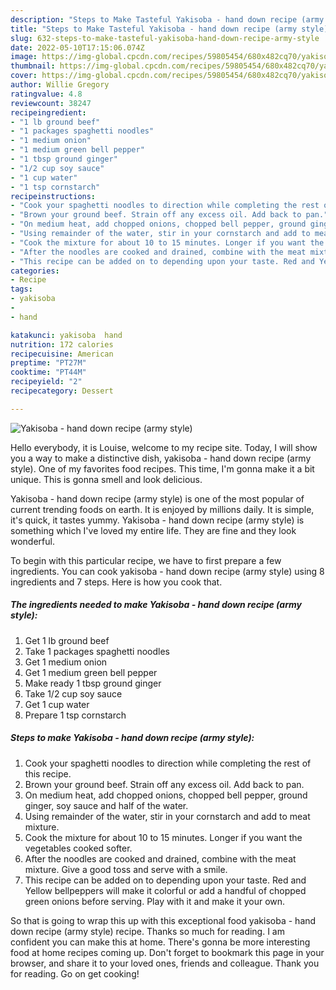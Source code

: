 ```yaml
---
description: "Steps to Make Tasteful Yakisoba - hand down recipe (army style)"
title: "Steps to Make Tasteful Yakisoba - hand down recipe (army style)"
slug: 632-steps-to-make-tasteful-yakisoba-hand-down-recipe-army-style
date: 2022-05-10T17:15:06.074Z
image: https://img-global.cpcdn.com/recipes/59805454/680x482cq70/yakisoba-hand-down-recipe-army-style-recipe-main-photo.jpg
thumbnail: https://img-global.cpcdn.com/recipes/59805454/680x482cq70/yakisoba-hand-down-recipe-army-style-recipe-main-photo.jpg
cover: https://img-global.cpcdn.com/recipes/59805454/680x482cq70/yakisoba-hand-down-recipe-army-style-recipe-main-photo.jpg
author: Willie Gregory
ratingvalue: 4.8
reviewcount: 38247
recipeingredient:
- "1 lb ground beef"
- "1 packages spaghetti noodles"
- "1 medium onion"
- "1 medium green bell pepper"
- "1 tbsp ground ginger"
- "1/2 cup soy sauce"
- "1 cup water"
- "1 tsp cornstarch"
recipeinstructions:
- "Cook your spaghetti noodles to direction while completing the rest of this recipe."
- "Brown your ground beef. Strain off any excess oil. Add back to pan."
- "On medium heat, add chopped onions, chopped bell pepper, ground ginger, soy sauce and half of the water."
- "Using remainder of the water, stir in your cornstarch and add to meat mixture."
- "Cook the mixture for about 10 to 15 minutes. Longer if you want the vegetables cooked softer."
- "After the noodles are cooked and drained, combine with the meat mixture. Give a good toss and serve with a smile."
- "This recipe can be added on to depending upon your taste. Red and Yellow bellpeppers will make it colorful or add a handful of chopped green onions before serving. Play with it and make it your own."
categories:
- Recipe
tags:
- yakisoba
- 
- hand

katakunci: yakisoba  hand 
nutrition: 172 calories
recipecuisine: American
preptime: "PT27M"
cooktime: "PT44M"
recipeyield: "2"
recipecategory: Dessert

---
```



![Yakisoba - hand down recipe (army style)](https://img-global.cpcdn.com/recipes/59805454/680x482cq70/yakisoba-hand-down-recipe-army-style-recipe-main-photo.jpg)

Hello everybody, it is Louise, welcome to my recipe site. Today, I will show you a way to make a distinctive dish, yakisoba - hand down recipe (army style). One of my favorites food recipes. This time, I'm gonna make it a bit unique. This is gonna smell and look delicious.



Yakisoba - hand down recipe (army style) is one of the most popular of current trending foods on earth. It is enjoyed by millions daily. It is simple, it's quick, it tastes yummy. Yakisoba - hand down recipe (army style) is something which I've loved my entire life. They are fine and they look wonderful.


To begin with this particular recipe, we have to first prepare a few ingredients. You can cook yakisoba - hand down recipe (army style) using 8 ingredients and 7 steps. Here is how you cook that.

<!--inarticleads1-->

##### The ingredients needed to make Yakisoba - hand down recipe (army style):

1. Get 1 lb ground beef
1. Take 1 packages spaghetti noodles
1. Get 1 medium onion
1. Get 1 medium green bell pepper
1. Make ready 1 tbsp ground ginger
1. Take 1/2 cup soy sauce
1. Get 1 cup water
1. Prepare 1 tsp cornstarch




<!--inarticleads2-->

##### Steps to make Yakisoba - hand down recipe (army style):

1. Cook your spaghetti noodles to direction while completing the rest of this recipe.
1. Brown your ground beef. Strain off any excess oil. Add back to pan.
1. On medium heat, add chopped onions, chopped bell pepper, ground ginger, soy sauce and half of the water.
1. Using remainder of the water, stir in your cornstarch and add to meat mixture.
1. Cook the mixture for about 10 to 15 minutes. Longer if you want the vegetables cooked softer.
1. After the noodles are cooked and drained, combine with the meat mixture. Give a good toss and serve with a smile.
1. This recipe can be added on to depending upon your taste. Red and Yellow bellpeppers will make it colorful or add a handful of chopped green onions before serving. Play with it and make it your own.




So that is going to wrap this up with this exceptional food yakisoba - hand down recipe (army style) recipe. Thanks so much for reading. I am confident you can make this at home. There's gonna be more interesting food at home recipes coming up. Don't forget to bookmark this page in your browser, and share it to your loved ones, friends and colleague. Thank you for reading. Go on get cooking!
